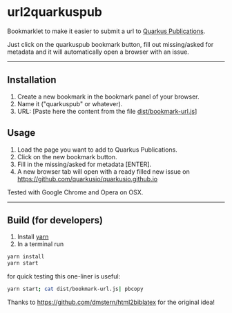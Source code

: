 url2quarkuspub
==============

Bookmarklet to make it easier to submit a url to [Quarkus Publications](https://quarkus.io/publications/).

Just click on the quarkuspub bookmark button, fill out missing/asked for metadata and it will automatically open a browser with an issue.

--------------------------------------------------------

Installation
------------

 1. Create a new bookmark in the bookmark panel of your browser.
 2. Name it ("quarkuspub" or whatever).
 3. URL: [Paste here the content from the file [dist/bookmark-url.js](dist/bookmark-url.js)]

Usage
-----

 1. Load the page you want to add to Quarkus Publications.
 2. Click on the new bookmark button.
 3. Fill in the missing/asked for metadata [ENTER].
 4. A new browser tab will open with a ready filled new issue on https://github.com/quarkusio/quarkusio.github.io

Tested with Google Chrome and Opera on OSX.

--------------------------------------------------------

Build (for developers)
----------------------

1. Install [yarn](https://yarnpkg.com/lang/en/docs/install/)
2. In a terminal run

  ```bash
  yarn install
  yarn start
  ```

  for quick testing this one-liner is useful:

  ```bash
  yarn start; cat dist/bookmark-url.js| pbcopy
  ```


  Thanks to https://github.com/dmstern/html2biblatex for the original idea!
  
